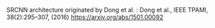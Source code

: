 SRCNN architecture originated by Dong et al. : Dong et al., IEEE TPAMI, 38(2):295–307, (2016)
https://arxiv.org/abs/1501.00092
